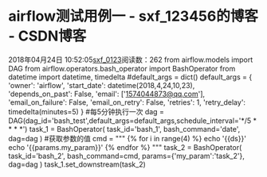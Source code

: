 # airflow测试用例一 - sxf_123456的博客 - CSDN博客
2018年04月24日 10:52:05[sxf_0123](https://me.csdn.net/sxf_123456)阅读数：262
from airflow.models import DAG
from airflow.operators.bash_operator import BashOperator
from datetime import datetime, timedelta
#default_args = dict()
default_args = {
    'owner': 'airflow',
'start_date': datetime(2018,4,24,10,23),
'depends_on_past': False,
'email': ['1574044873@qq.com'],
'email_on_failure': False,
'email_on_retry': False,
'retries': 1,
'retry_delay': timedelta(minutes=5)
}
#每5分钟执行一次
dag = DAG(dag_id='bash_test',default_args=default_args,schedule_interval='*/5 * * * *')
task_1 = BashOperator(
    task_id='bash_1',
bash_command='date',
dag=dag
)
#获取参数的值
cmd = """
{% for i in range(4) %}
    echo '{{ds}}'
    echo '{{params.my_param}}'
{% endfor %}
"""
task_2 = BashOperator(
    task_id='bash_2',
bash_command=cmd,
params={'my_param':'task_2'},
dag=dag
)
task_1.set_downstream(task_2)
